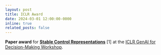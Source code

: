 ```yaml
---
layout: post
title: ICLR Award
date: 2024-03-01 12:00:00-0000
inline: true
related_posts: false
---
```


**Paper award** for **<a href="" target="_blank">Stable Control Representations</a>** [1] at the <a href="https://sites.google.com/view/genai4dm-iclr2024" target="_blank">ICLR GenAI for Decision-Making Workshop</a>.

